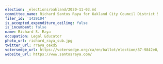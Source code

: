 ```yaml
---
election: _elections/oakland/2020-11-03.md
committee_name: Richard Santos Raya for Oakland City Council District 5 2020
filer_id: '1429104'
is_accepted_expenditure_ceiling: false
is_incumbent: false
name: Richard S. Raya
occupation: Legal Educator
photo_url: richard_raya_sub.jpg
twitter_url: rraya_oakd5
votersedge_url: https://votersedge.org/ca/en/ballot/election/87-9842e0/address/null/zip/94610/contests/contest/21268/candidate/151399
website_url: https://www.santosraya.com/
---
```

